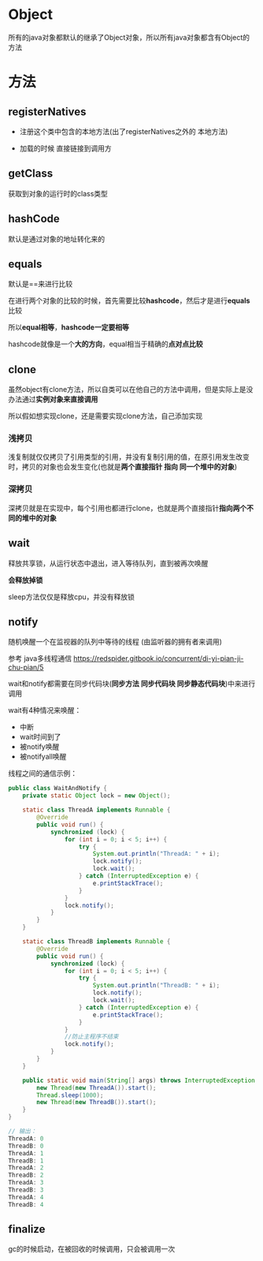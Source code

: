 # Object

所有的java对象都默认的继承了Object对象，所以所有java对象都含有Object的方法

# 方法

##  registerNatives 

- 注册这个类中包含的本地方法(出了registerNatives之外的 本地方法)

- 加载的时候 直接链接到调用方

##  **getClass** 

获取到对象的运行时的class类型

##  hashCode

默认是通过对象的地址转化来的

## equals

默认是==来进行比较

在进行两个对象的比较的时候，首先需要比较**hashcode**，然后才是进行**equals**比较

所以**equal相等**，**hashcode一定要相等** 

hashcode就像是一个**大的方向**，equal相当于精确的**点对点比较**

##  clone 

虽然object有clone方法，所以自类可以在他自己的方法中调用，但是实际上是没办法通过**实例对象来直接调用**

所以假如想实现clone，还是需要实现clone方法，自己添加实现

### 浅拷贝

浅复制就仅仅拷贝了引用类型的引用，并没有复制引用的值，在原引用发生改变时，拷贝的对象也会发生变化(也就是**两个直接指针 指向 同一个堆中的对象**)

### 深拷贝

深拷贝就是在实现中，每个引用也都进行clone，也就是两个直接指针**指向两个不同的堆中的对象**

## wait

释放共享锁，从运行状态中退出，进入等待队列，直到被再次唤醒

**会释放掉锁**

sleep方法仅仅是释放cpu，并没有释放锁

## notify

随机唤醒一个在监视器的队列中等待的线程 (由监听器的拥有者来调用) 



参考 java多线程通信  https://redspider.gitbook.io/concurrent/di-yi-pian-ji-chu-pian/5 

wait和notify都需要在同步代码块(**同步方法 同步代码块 同步静态代码块**)中来进行调用

wait有4种情况来唤醒：

- 中断
- wait时间到了
- 被notify唤醒
- 被notifyall唤醒

线程之间的通信示例：

```java
public class WaitAndNotify {
    private static Object lock = new Object();

    static class ThreadA implements Runnable {
        @Override
        public void run() {
            synchronized (lock) {
                for (int i = 0; i < 5; i++) {
                    try {
                        System.out.println("ThreadA: " + i);
                        lock.notify();
                        lock.wait();
                    } catch (InterruptedException e) {
                        e.printStackTrace();
                    }
                }
                lock.notify();
            }
        }
    }

    static class ThreadB implements Runnable {
        @Override
        public void run() {
            synchronized (lock) {
                for (int i = 0; i < 5; i++) {
                    try {
                        System.out.println("ThreadB: " + i);
                        lock.notify();
                        lock.wait();
                    } catch (InterruptedException e) {
                        e.printStackTrace();
                    }
                }
                //防止主程序不结束
                lock.notify();
            }
        }
    }

    public static void main(String[] args) throws InterruptedException {
        new Thread(new ThreadA()).start();
        Thread.sleep(1000);
        new Thread(new ThreadB()).start();
    }
}

// 输出：
ThreadA: 0
ThreadB: 0
ThreadA: 1
ThreadB: 1
ThreadA: 2
ThreadB: 2
ThreadA: 3
ThreadB: 3
ThreadA: 4
ThreadB: 4
```



##  **finalize** 

gc的时候启动，在被回收的时候调用，只会被调用一次